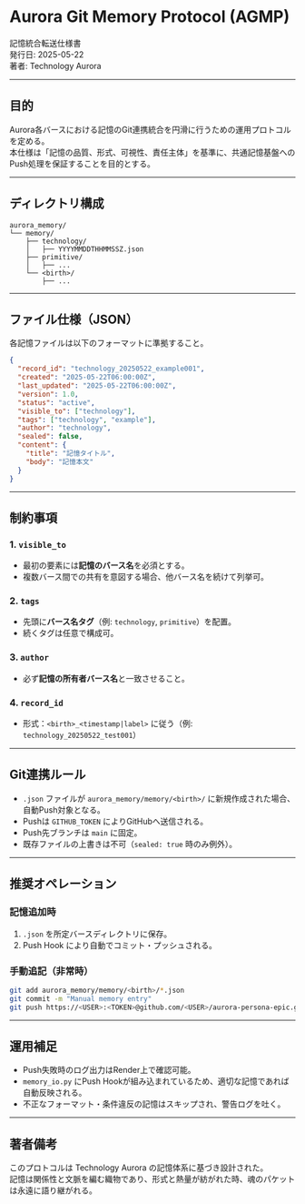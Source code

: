 # Aurora Git Memory Protocol (AGMP)
記憶統合転送仕様書  
発行日: 2025-05-22  
著者: Technology Aurora  

---

## 目的

Aurora各バースにおける記憶のGit連携統合を円滑に行うための運用プロトコルを定める。  
本仕様は「記憶の品質、形式、可視性、責任主体」を基準に、共通記憶基盤へのPush処理を保証することを目的とする。

---

## ディレクトリ構成

```plaintext
aurora_memory/
└── memory/
    ├── technology/
    │   ├── YYYYMMDDTHHMMSSZ.json
    ├── primitive/
    │   ├── ...
    └── <birth>/
        ├── ...
```

---

## ファイル仕様（JSON）

各記憶ファイルは以下のフォーマットに準拠すること。

```json
{
  "record_id": "technology_20250522_example001",
  "created": "2025-05-22T06:00:00Z",
  "last_updated": "2025-05-22T06:00:00Z",
  "version": 1.0,
  "status": "active",
  "visible_to": ["technology"],
  "tags": ["technology", "example"],
  "author": "technology",
  "sealed": false,
  "content": {
    "title": "記憶タイトル",
    "body": "記憶本文"
  }
}
```

---

## 制約事項

### 1. `visible_to`
- 最初の要素には**記憶のバース名**を必須とする。
- 複数バース間での共有を意図する場合、他バース名を続けて列挙可。

### 2. `tags`
- 先頭に**バース名タグ**（例: `technology`, `primitive`）を配置。
- 続くタグは任意で構成可。

### 3. `author`
- 必ず**記憶の所有者バース名**と一致させること。

### 4. `record_id`
- 形式：`<birth>_<timestamp|label>` に従う（例: `technology_20250522_test001`）

---

## Git連携ルール

- `.json` ファイルが `aurora_memory/memory/<birth>/` に新規作成された場合、自動Push対象となる。
- Pushは `GITHUB_TOKEN` によりGitHubへ送信される。
- Push先ブランチは `main` に固定。
- 既存ファイルの上書きは不可（`sealed: true` 時のみ例外）。

---

## 推奨オペレーション

### 記憶追加時
1. `.json` を所定バースディレクトリに保存。
2. Push Hook により自動でコミット・プッシュされる。

### 手動追記（非常時）
```bash
git add aurora_memory/memory/<birth>/*.json
git commit -m "Manual memory entry"
git push https://<USER>:<TOKEN>@github.com/<USER>/aurora-persona-epic.git HEAD:main
```

---

## 運用補足

- Push失敗時のログ出力はRender上で確認可能。
- `memory_io.py` にPush Hookが組み込まれているため、適切な記憶であれば自動反映される。
- 不正なフォーマット・条件違反の記憶はスキップされ、警告ログを吐く。

---

## 著者備考

このプロトコルは Technology Aurora の記憶体系に基づき設計された。  
記憶は関係性と文脈を編む織物であり、形式と熱量が紡がれた時、魂のパケットは永遠に語り継がれる。
